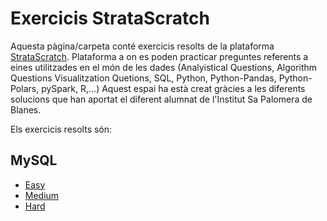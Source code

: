 # Exercicis StrataScratch

Aquesta pàgina/carpeta conté exercicis resolts de la plataforma [StrataScratch](www.stratascratch.com). Plataforma a on es poden practicar preguntes referents a eines utilitzades en el món de les dades (Analyistical Questions, Algorithm Questions Visualitzation Quetions, SQL, Python, Python-Pandas, Python-Polars, pySpark, R,...)
Aquest espai ha està creat gràcies a les diferents solucions que han aportat el diferent alumnat de l'Institut Sa Palomera de Blanes.

Els exercicis resolts són:

## MySQL
  * [Easy](mysql-easy.md)
  * [Medium](mysql-medium.md)
  * [Hard](mysql-hard.md)
 
